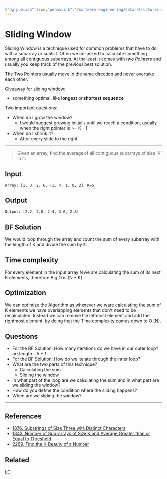 ```yaml
---
{"dg-publish":true,"permalink":"/software-engineering/data-structures-and-algorithms/algorithms-and-techniques/sliding-window/","tags":["code/javascript","code/dsa/technique"],"created":"2023-08-07T06:55:47.313-05:00","updated":"2023-10-06T07:56:11.783-05:00"}
---
```


# Sliding Window
Sliding Window is a technique used for common problems that have to do with a subarray or sublist. 
Often we are asked to calculate something among all contiguous subarrays. At the least it comes with *two Pointers* and usually you keep track of the previous best solution.

The Two Pointers usually move in the same direction and never overtake each other.

Giveaway for sliding window:
- something optimal, like **longest** or **shortest** **sequence**

Two important questions:
- When do I grow the window?
	- I would suggest growing initially until we reach a condition, usually when the right pointer is >= K - 1
- When do I shrink it?
	- After every slide to the right

---
> Given an array, find the average of all contiguous subarrays of size ‘K’ in it.
## Input
`Array: [1, 3, 2, 6, -1, 4, 1, 8, 2], K=5`
## Output
`Output: [2.2, 2.8, 2.4, 3.6, 2.8]`
## BF Solution
We would loop through the array and count the sum of every subarray with the length of K and divide the sum by K.
## Time complexity
For every element in the input array N we are calculating the sum of its next K elements, therefore Big O is (N * K). 
## Optimization
We can optimize the Algorithm as whenever we ware calculating the sum of K elements we have overlapping elements that don't need to be recalculated.
Instead we can remove the leftmost element and add the rightmost element, by doing that the Time complexity comes down to O (N).
## Questions
- For the BF Solution: How many iterations do we have in our outer loop? arr.length - 5 + 1
- For the BF Solution: How do we iterate through the inner loop?
- What are the two parts of this technique?
	- Calculating the sum
	- Sliding the window
- In what part of the loop are we calculating the sum and in what part are we sliding the window?
- How do you define the condition where the sliding happens?
- When are we sliding the window?
---
## References
- [1876. Substrings of Size Three with Distinct Characters](https://leetcode.com/problems/substrings-of-size-three-with-distinct-characters/)
- [1343. Number of Sub-arrays of Size K and Average Greater than or Equal to Threshold](https://leetcode.com/problems/number-of-sub-arrays-of-size-k-and-average-greater-than-or-equal-to-threshold/)
- [2269. Find the K-Beauty of a Number](https://leetcode.com/problems/find-the-k-beauty-of-a-number/)
## Related
[LC](https://leetcode.com/tag/sliding-window/)